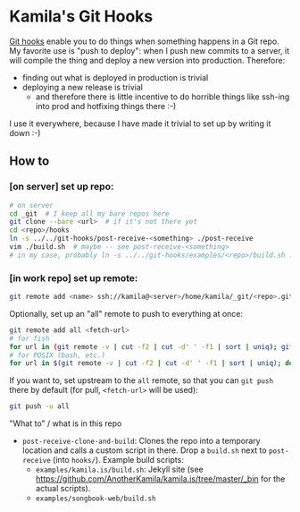 Kamila's Git Hooks
==================

[Git hooks](http://githooks.com/) enable you to do things when something happens in a Git repo. My favorite use is "push to deploy": when I push new commits to a server, it will compile the thing and deploy a new version into production. Therefore:

- finding out what is deployed in production is trivial
- deploying a new release is trivial
  - and therefore there is little incentive to do horrible things like ssh-ing into prod and hotfixing things there :-)

I use it everywhere, because I have made it trivial to set up by writing it down :-)

How to
------

### [on server] set up repo:

```sh
# on server
cd _git  # I keep all my bare repos here
git clone --bare <url>  # if it's not there yet
cd <repo>/hooks
ln -s ../../git-hooks/post-receive-<something> ./post-receive
vim ./build.sh  # maybe -- see post-receive-<something>
# in my case, probably ln -s ../../git-hooks/examples/<repo>/build.sh .
```

### [in work repo] set up remote:

```sh
git remote add <name> ssh://kamila@<server>/home/kamila/_git/<repo>.git
```

Optionally, set up an "all" remote to push to everything at once:

```sh
git remote add all <fetch-url>
# for fish
for url in (git remote -v | cut -f2 | cut -d' ' -f1 | sort | uniq); git remote set-url --add --push all $url ; end
# for POSIX (bash, etc.)
for url in $(git remote -v | cut -f2 | cut -d' ' -f1 | sort | uniq); do git remote set-url --add --push all $url ; done
```

If you want to, set upstream to the `all` remote, so that you can `git push` there by default (for pull, `<fetch-url>` will be used):
```sh
git push -u all
```

"What to" / what is in this repo

- `post-receive-clone-and-build`: Clones the repo into a temporary location and calls a custom script in there. Drop a `build.sh` next to `post-receive` (into `hooks/`). Example build scripts:
  - `examples/kamila.is/build.sh`: Jekyll site (see https://github.com/AnotherKamila/kamila.is/tree/master/_bin for the actual scripts).
  - `examples/songbook-web/build.sh`
